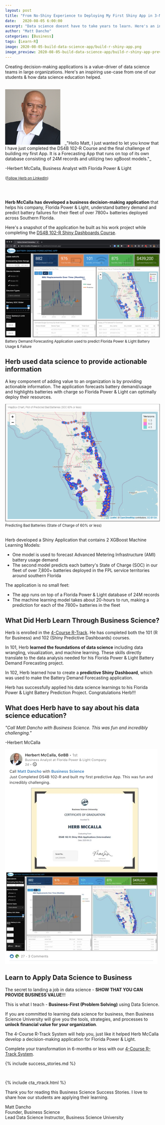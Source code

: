 ```yaml
---
layout: post
title: "From No-Shiny Experience to Deploying My First Shiny App in 3-Months"
date:   2020-08-05 6:00:00
excerpt: "Data science doesnt have to take years to learn. Here's an inspiring use-case from one of our students & how data science education helped add value to his company by creating a decision-making application."
author: "Matt Dancho"
categories: [Business]
tags: [Learn-R]
image: 2020-08-05-build-data-science-app/build-r-shiny-app.png
image_preview: 2020-08-05-build-data-science-app/build-r-shiny-app-preview.jpg
---
```




<p class="lead">
Creating decision-making applications is a value-driver of data science teams in large organizations. Here's an inspiring use-case from one of our students & how data science education helped.
</p>

<br>


<img src="/assets/2020-08-05-build-data-science-app/herb-data-scientist.jpeg" class="img-responsive img-circle pull-left" style="margin-right:10px; max-width: 180px;" />
_"Hello Matt, I just wanted to let you know that I have just completed the DS4B 102-R Course and the final challenge of building my first App. It is a Forecasting App that runs on top of its own database consisting of 24M records and utilizing two xgBoost models."_

-Herbert McCalla, Business Analyst with Florida Power & Light

<small>([Follow Herb on LinkedIn](https://www.linkedin.com/posts/activity-6681085824601329664-nu7W))</small>

<br><br>


**Herb McCalla has developed a business decision-making application** that helps his company, Florida Power & Light, understand battery demand and predict battery failures for their fleet of over 7800+ batteries deployed across Southern Florida.  

Here's a snapshot of the application he built as his work project while completing the [DS4B 102-R Shiny Dashboards Course](https://university.business-science.io/p/ds4b-102-r-shiny-web-application-business-level-1). 

<img src="/assets/2020-08-05-build-data-science-app/Battery-Demand-Forecasting-Application.jpg" border = "0" />

<div class="text-center"><small>Battery Demand Forecasting Application used to predict Florida Power & Light Battery Usage & Failure</small></div>


## Herb used data science to provide actionable information

A key component of adding value to an organization is by providing actionable information. The application forecasts battery demand/usage and highlights batteries with charge so Florida Power & Light can optimally deploy their resources. 

<img src="/assets/2020-08-05-build-data-science-app/Predicting-Bad-Batteries.jpg" border = "0" />
<div class="text-center"><small>Predicting Bad Batteries (State of Charge of 60% or less)</small></div>

<br>

Herb developed a Shiny Application that contains 2 XGBoost Machine Learning Models:

- One model is used to forecast Advanced Metering Infrastructure (AMI) battery usage demand
- The second model predicts each battery's State of Charge (SOC) in our fleet of over 7,800+ batteries deployed in the FPL service territories around southern Florida

The application is no small feet:

- The app runs on top of a Florida Power & Light database of 24M records
- The machine learning model takes about 20-hours to run, making a prediction for each of the 7800+ batteries in the fleet


## What Did Herb Learn Through Business Science?

Herb is enrolled in the [4-Course R-Track](https://university.business-science.io/p/4-course-bundle-machine-learning-and-web-applications-r-track-101-102-201-202a/). He has completed both the 101 (R for Business) and 102 (Shiny Predictive Dashboards) courses.

In 101, Herb **learned the foundations of data science** including data wrangling, visualization, and machine learning. These skills directly translate to the data analysis needed for his Florida Power & Light Battery Demand Forecasting project. 

In 102, Herb learned how to create a **predictive Shiny Dashboard**, which was used to make the Battery Demand Forecasting application. 

Herb has successfully applied his data science learnings to his Florida Power & Light Battery Prediction Project. Congratulations Herb!!!


## What does Herb have to say about his data science education?

_"Call Matt Dancho with Business Science. This was fun and incredibly challenging."_

-Herbert McCalla

<img src="/assets/2020-08-05-build-data-science-app/herb-quote.jpg" border = "0" />


## Learn to Apply Data Science to Business

The secret to landing a job in data science - **SHOW THAT YOU CAN PROVIDE BUSINESS VALUE**!!! 

This is what I teach - **Business-First (Problem Solving)** using Data Science.

If you are committed to learning data science for business, then Business Science University will give you the tools, strategies, and processes to **unlock financial value for your organization**.

The 4-Course R-Track System will help you, just like it helped Herb McCalla develop a decision-making application for Florida Power & Light.

Complete your transformation in 6-months or less with our [4-Course R-Track System](https://university.business-science.io/p/4-course-bundle-machine-learning-and-web-applications-r-track-101-102-201-202a/).


{% include success_stories.md %}

<br>

{% include cta_rtrack.html %}


Thank you for reading this Business Science Success Stories. I love to share how our students are applying their learning. 

Matt Dancho<br>
Founder, Business Science<br>
Lead Data Science Instructor, Business Science University
